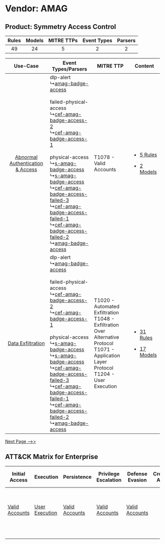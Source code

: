Vendor: AMAG
============
Product: Symmetry Access Control
--------------------------------
| Rules | Models | MITRE TTPs | Event Types | Parsers |
|:-----:|:------:|:----------:|:-----------:|:-------:|
|  49   |   24   |     5      |      2      |    2    |

|    Use-Case    | Event Types/Parsers    | MITRE TTP    | Content    |
|:----:| ---- | ---- | ---- |
| [Abnormal Authentication & Access](../../../UseCases/uc_abnormal_authentication_&_access.md) |  dlp-alert<br> ↳[amag-badge-access](Ps/pC_amagbadgeaccess.md)<br><br> failed-physical-access<br> ↳[cef-amag-badge-access-2](Ps/pC_cefamagbadgeaccess2.md)<br> ↳[cef-amag-badge-access-1](Ps/pC_cefamagbadgeaccess1.md)<br><br> physical-access<br> ↳[s-amag-badge-access](Ps/pC_samagbadgeaccess.md)<br> ↳[s-amag-badge-access](Ps/pC_samagbadgeaccess.md)<br> ↳[cef-amag-badge-access-failed-3](Ps/pC_cefamagbadgeaccessfailed3.md)<br> ↳[cef-amag-badge-access-failed-1](Ps/pC_cefamagbadgeaccessfailed1.md)<br> ↳[cef-amag-badge-access-failed-2](Ps/pC_cefamagbadgeaccessfailed2.md)<br> ↳[amag-badge-access](Ps/pC_amagbadgeaccess.md)<br> | T1078 - Valid Accounts<br>    | [<ul><li>5 Rules</li></ul><ul><li>2 Models</li></ul>](RM/r_m_amag_symmetry_access_control_Abnormal_Authentication_&_Access.md) |
|    [Data Exfiltration](../../../UseCases/uc_data_exfiltration.md)    |  dlp-alert<br> ↳[amag-badge-access](Ps/pC_amagbadgeaccess.md)<br><br> failed-physical-access<br> ↳[cef-amag-badge-access-2](Ps/pC_cefamagbadgeaccess2.md)<br> ↳[cef-amag-badge-access-1](Ps/pC_cefamagbadgeaccess1.md)<br><br> physical-access<br> ↳[s-amag-badge-access](Ps/pC_samagbadgeaccess.md)<br> ↳[s-amag-badge-access](Ps/pC_samagbadgeaccess.md)<br> ↳[cef-amag-badge-access-failed-3](Ps/pC_cefamagbadgeaccessfailed3.md)<br> ↳[cef-amag-badge-access-failed-1](Ps/pC_cefamagbadgeaccessfailed1.md)<br> ↳[cef-amag-badge-access-failed-2](Ps/pC_cefamagbadgeaccessfailed2.md)<br> ↳[amag-badge-access](Ps/pC_amagbadgeaccess.md)<br> | T1020 - Automated Exfiltration<br>T1048 - Exfiltration Over Alternative Protocol<br>T1071 - Application Layer Protocol<br>T1204 - User Execution<br> | [<ul><li>31 Rules</li></ul><ul><li>17 Models</li></ul>](RM/r_m_amag_symmetry_access_control_Data_Exfiltration.md)    |
[Next Page -->>](2_ds_amag_symmetry_access_control.md)

ATT&CK Matrix for Enterprise
----------------------------
| Initial Access                                                      | Execution                                                           | Persistence                                                         | Privilege Escalation                                                | Defense Evasion                                                     | Credential Access | Discovery | Lateral Movement | Collection | Command and Control                                                             | Exfiltration                                                                                                                                                           | Impact |
| ------------------------------------------------------------------- | ------------------------------------------------------------------- | ------------------------------------------------------------------- | ------------------------------------------------------------------- | ------------------------------------------------------------------- | ----------------- | --------- | ---------------- | ---------- | ------------------------------------------------------------------------------- | ---------------------------------------------------------------------------------------------------------------------------------------------------------------------- | ------ |
| [Valid Accounts](https://attack.mitre.org/techniques/T1078)<br><br> | [User Execution](https://attack.mitre.org/techniques/T1204)<br><br> | [Valid Accounts](https://attack.mitre.org/techniques/T1078)<br><br> | [Valid Accounts](https://attack.mitre.org/techniques/T1078)<br><br> | [Valid Accounts](https://attack.mitre.org/techniques/T1078)<br><br> |                   |           |                  |            | [Application Layer Protocol](https://attack.mitre.org/techniques/T1071)<br><br> | [Exfiltration Over Alternative Protocol](https://attack.mitre.org/techniques/T1048)<br><br>[Automated Exfiltration](https://attack.mitre.org/techniques/T1020)<br><br> |        |